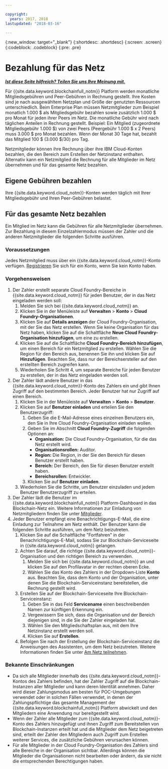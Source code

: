 ```yaml
---

copyright:
  years: 2017, 2018
lastupdated: "2018-03-16"

---
```


{:new_window: target="_blank"}
{:shortdesc: .shortdesc}
{:screen: .screen}
{:codeblock: .codeblock}
{:pre: .pre}

# Bezahlung für das Netz


***[Ist diese Seite hilfreich? Teilen Sie uns Ihre Meinung mit.](https://www.surveygizmo.com/s3/4501493/IBM-Blockchain-Documentation)***


Für {{site.data.keyword.blockchainfull_notm}} Platform werden monatliche Mitgliedsgebühren und Peer-Gebühren in Rechnung gestellt. Ihre Kosten sind je nach ausgewähltem Netzplan und Größe der genutzten Ressourcen unterschiedlich.  Beim Enterprise Plan müssen Netzmitglieder zum Beispiel monatlich 1.000 $ als Mitgliedsgebühr bezahlen sowie zusätzlich 1.000 $ pro Monat für jeden ihrer Peers im Netz. Die monatliche Gebühr wird nach täglichen Anteilen in Rechnung gestellt. Beispiel: Ein Mitglied (zugeordnete Mitgliedsgebühr 1.000 $) von zwei Peers (Peergebühr 1.000 $ x 2 Peers) muss 3.000 $ pro Monat bezahlen. Wenn der Monat 30 Tage hat, bezahlt das Mitglied 100 $ (3.000 $/30) pro Tag.

Netzmitglieder können ihre Rechnung über ihre IBM Cloud-Konten bezahlen, die den Bereich zum Erstellen der Netzinstanz enthalten. Alternativ kann ein Netzmitglied die Rechnung für alle Mitglieder im Netz übernehmen und für das gesamte Netz bezahlen.


## Eigene Gebühren bezahlen
Ihre {{site.data.keyword.cloud_notm}}-Konten werden täglich mit Ihrer Mitgliedsgebühr und Ihren Peer-Gebühren belastet.


## Für das gesamte Netz bezahlen
Ein Mitglied im Netz kann die Gebühren für alle Netzmitglieder übernehmen.  Zur Bezahlung in diesem Einzelzahlermodus müssen der Zahler und die anderen Netzmitglieder die folgenden Schritte ausführen.

### Voraussetzungen
Jedes Netzmitglied muss über ein {{site.data.keyword.cloud_notm}}-Konto verfügen. [Registrieren](https://console.bluemix.net/registration/) Sie sich für ein Konto, wenn Sie kein Konto haben.

### Vorgehensweisen
1. Der Zahler erstellt separate Cloud Foundry-Bereiche in {{site.data.keyword.cloud_notm}} für jeden Benutzer, der in das Netz eingeladen werden soll:
   1. Melden Sie sich bei {{site.data.keyword.cloud_notm}} an.
   2. Klicken Sie in der Menüleiste auf **Verwalten** > **Konto** > **Cloud Foundry-Organisationen**.
   3. Klicken Sie auf **Details anzeigen** der Cloud Foundry-Organisation, mit der Sie das Netz erstellen.  Wenn Sie keine Organisation für das Netz haben, klicken Sie auf die Schaltfläche **Neue Cloud Foundry-Organisation hinzufügen**, um eine zu erstellen.
   4. Klicken Sie auf die Schaltfläche **Cloud Foundry-Bereich hinzufügen**, um einen Bereich für ein Netzmitglied zu erstellen.  Wählen Sie die Region für den Bereich aus, benennen Sie ihn und klicken Sie auf **Hinzufügen**.  Beachten Sie, dass nur der Bereichsersteller auf den erstellten Bereich zugreifen kann.
   5. Wiederholen Sie Schritt 4, um separate Bereiche für jeden Benutzer zu erstellen, der in das Netz eingeladen werden soll.
2. Der Zahler lädt andere Benutzer in das {{site.data.keyword.cloud_notm}}-Konto des Zahlers ein und gibt Ihnen Zugriff auf den bestimmten Bereich.  Jeder Benutzer hat nur Zugriff auf einen Bereich.
   1. Klicken Sie in der Menüleiste auf **Verwalten** > **Konto** > **Benutzer**.  
   2. Klicken Sie auf **Benutzer einladen** und erteilen Sie den Benutzerzugriff:
      1. Geben Sie die E-Mail-Adresse eines einzelnen Benutzers ein, den Sie in Ihre Cloud Foundry-Organisation einladen wollen.
      2. Geben Sie im Abschnitt **Cloud Foundry-Zugriff** die folgenden Optionen an:
         - **Organisation:** Die Cloud Foundry-Organisation, für die das Netz erstellt wird.
         - **Organisationsrollen:** Auditor.
         - **Region:** Die Region, in der Sie den Bereich für diesen Benutzer erstellt haben.
         - **Bereich:** Der Bereich, den Sie für diesen Benutzer erstellt haben.
         - **Bereichsrollen:** Entwickler.
      3. Klicken Sie auf **Benutzer einladen**.
   3. Wiederholen Sie die Schritte, um Benutzer einzuladen und jedem Benutzer Benutzerzugriff zu erteilen.
3. Der Zahler lädt die Benutzer im {{site.data.keyword.blockchainfull_notm}} Platform-Dashboard in das Blockchain-Netz ein. Weitere Informationen zur Einladung von Netzmitgliedern finden Sie unter [Mitglieder](https://console.bluemix.net/docs/services/blockchain/v10_dashboard.html#members).
4. Jeder Benutzer empfängt eine Benachrichtigungs-E-Mail, die eine Einladung zur Teilnahme am Netz enthält.  Der Benutzer kann die folgenden Schritte ausführen, um dem Netz beizutreten.
   1. Klicken Sie auf die Schaltfläche "Fortfahren" in der Benachrichtigungs-E-Mail, sodass Sie zur Blockchain-Serviceseite in {{site.data.keyword.cloud_notm}} gelangen.
   2. Achten Sie darauf, die richtige {{site.data.keyword.cloud_notm}}-Organisation und den richtigen Bereich zu verwenden.
      1. Melden Sie sich bei {{site.data.keyword.cloud_notm}} an und klicken Sie auf den Profilavatar in der rechten oberen Ecke.
      2. Wählen Sie das Konto des Zahlers in der Dropdown-Liste **Konto** aus.  Beachten Sie, dass dem Konto und der Organisation, unter denen Sie die Blockchain-Serviceinstanz bereitstellen, die Rechnung gestellt wird.  
   4. Erstellen Sie auf der Blockchain-Serviceseite Ihre Blockchain-Serviceinstanz:
      1. Geben Sie in das Feld **Servicename** einen beschreibenden Namen zur künftigen Erkennung ein.
      2. Vergewissern Sie sich, dass die Organisation und der Bereich diejenigen sind, in die Sie der Zahler eingeladen hat.
      3. Wählen Sie den Mitgliedschaftsplan aus, mit dem Ihre Netzinstanz erstellt werden soll.
      4. Klicken Sie auf **Erstellen**.
   5. Befolgen Sie nach der Erstellung der Blockchain-Serviceinstanz die Anweisungen des Assistenten, um dem Netz beizutreten.  Weitere Informationen finden Sie unter [Am Netz teilnehmen](https://console.bluemix.net/docs/services/blockchain/get_start.html#joining-a-network).

### Bekannte Einschränkungen
- Da sich alle Mitglieder innerhalb des {{site.data.keyword.cloud_notm}}-Kontos des Zahlers befinden, hat der Zahler Zugriff auf die Blockchain-Instanzen aller Mitglieder und kann deren Identität annehmen.  Daher wird dieser Zahlungsmodus am besten für POC-Umgebungen verwendet oder in solchen Fällen verwendet, in denen der Zahlungspflichtige das gesamte Management der {{site.data.keyword.blockchainfull_notm}} Platform abwickelt und den Mitgliedern eine Anwendung nur bereitgestellt wird.  
- Wenn der Zahler alle Mitglieder zum {{site.data.keyword.cloud_notm}}-Konto des Zahlers hinzugefügt und ihnen Zugriff zum Bereitstellen von Blockchain-Instanzen erteilt hat und die Mitglieder dem Netz beigetreten sind, erteilt der Zahler den Mitgliedern auch Zugriff zum Erstellen weiterer Services, die zusätzliche Gebühren verursachen können.  
- Für alle Mitglieder in der Cloud Foundry-Organisation des Zahlers sind alle Bereiche in der Organisation sichtbar.  Allerdings können die Mitglieder die Organisationen nicht bearbeiten oder ändern, da sie nicht die entsprechenden Berechtigungen haben.
